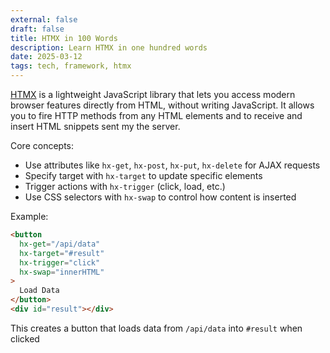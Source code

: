 ```yaml
---
external: false
draft: false
title: HTMX in 100 Words
description: Learn HTMX in one hundred words
date: 2025-03-12
tags: tech, framework, htmx
---
```


[HTMX](https://htmx.org/) is a lightweight JavaScript library that lets you access modern browser features directly from HTML, without writing JavaScript. It allows you to fire HTTP methods from any HTML elements and to receive and insert HTML snippets sent my the server.

Core concepts:

- Use attributes like `hx-get`, `hx-post`, `hx-put`, `hx-delete` for AJAX requests
- Specify target with `hx-target` to update specific elements
- Trigger actions with `hx-trigger` (click, load, etc.)
- Use CSS selectors with `hx-swap` to control how content is inserted

Example:

```html
<button
  hx-get="/api/data"
  hx-target="#result"
  hx-trigger="click"
  hx-swap="innerHTML"
>
  Load Data
</button>
<div id="result"></div>
```

This creates a button that loads data from `/api/data` into `#result` when clicked
